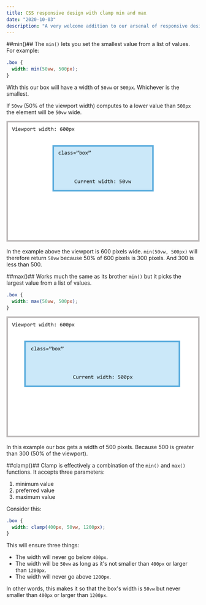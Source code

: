 ```yaml
---
title: CSS responsive design with clamp min and max
date: "2020-10-03"
description: "A very welcome addition to our arsenal of responsive design tools. The min() max() and clamp() functions are now supported in all major browsers. "
---
```


##min()##
The `min()` lets you set the smallest value from a list of values.
For example:

```css
.box {
  width: min(50vw, 500px);
}
```

With this our box will have a width of `50vw` or `500px`. Whichever is the smallest.

If `50vw` (50% of the viewport width) computes to a lower value than `500px` the element will be `50vw` wide.

![min](./min.png)

In the example above the viewport is 600 pixels wide. `min(50vw, 500px)` will therefore return `50vw` because 50% of 600 pixels is 300 pixels. And 300 is less than 500.

##max()##
Works much the same as its brother `min()` but it picks the largest value from a list of values.

```css
.box {
  width: max(50vw, 500px);
}
```

![max](./max.png)

In this example our box gets a width of 500 pixels. Because 500 is greater than 300 (50% of the viewport).

##clamp()##
Clamp is effectively a combination of the `min()` and `max()` functions. It accepts three parameters:

1. minimum value
2. preferred value
3. maximum value

Consider this:

```css
.box {
  width: clamp(400px, 50vw, 1200px);
}
```

This will ensure three things:

- The width will never go below `400px`.
- The width will be `50vw` as long as it's not smaller than `400px` or larger than `1200px`.
- The width will never go above `1200px`.

In other words, this makes it so that the box's width is `50vw` but never smaller than `400px` or larger than `1200px`.
